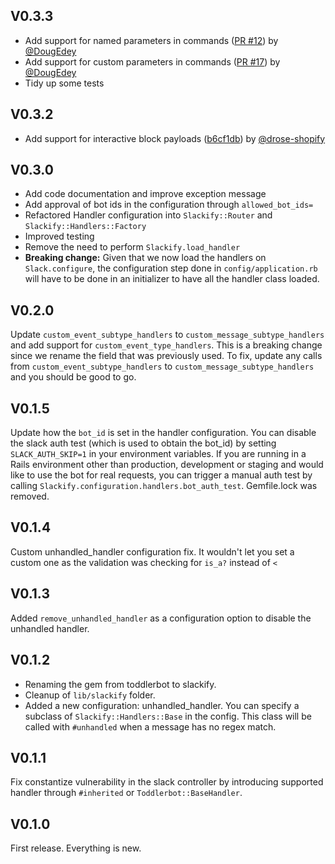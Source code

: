 ## V0.3.3

- Add support for named parameters in commands ([PR #12](https://github.com/jusleg/slackify/pull/12)) by [@DougEdey](https://github.com/DougEdey)
- Add support for custom parameters in commands ([PR #17](https://github.com/jusleg/slackify/pull/17)) by [@DougEdey](https://github.com/DougEdey)
- Tidy up some tests

## V0.3.2

- Add support for interactive block payloads ([b6cf1db](https://github.com/jusleg/slackify/commit/b6cf1dbb47b832037ebff56054efa27c9e3251dc)) by [@drose-shopify](https://github.com/drose-shopify)

## V0.3.0

- Add code documentation and improve exception message
- Add approval of bot ids in the configuration through `allowed_bot_ids=`
- Refactored Handler configuration into `Slackify::Router` and `Slackify::Handlers::Factory`
- Improved testing
- Remove the need to perform `Slackify.load_handler`
- **Breaking change:** Given that we now load the handlers on `Slack.configure`, the configuration step done in `config/application.rb` will have to be done in an initializer to have all the handler class loaded.

## V0.2.0

Update `custom_event_subtype_handlers` to `custom_message_subtype_handlers` and add support for `custom_event_type_handlers`. This is a breaking change since we rename the field that was previously used. To fix, update any calls from `custom_event_subtype_handlers` to `custom_message_subtype_handlers` and you should be good to go.

## V0.1.5

Update how the `bot_id` is set in the handler configuration. You can disable the slack auth test (which is used to obtain the bot_id) by setting `SLACK_AUTH_SKIP=1` in your environment variables. If you are running in a Rails environment other than production, development or staging and would like to use the bot for real requests, you can trigger a manual auth test by calling `Slackify.configuration.handlers.bot_auth_test`. Gemfile.lock was removed.

## V0.1.4

Custom unhandled_handler configuration fix. It wouldn't let you set a custom one as the validation was checking for `is_a?` instead of `<`

## V0.1.3

Added `remove_unhandled_handler` as a configuration option to disable the unhandled handler.

## V0.1.2

- Renaming the gem from toddlerbot to slackify.
- Cleanup of `lib/slackify` folder.
- Added a new configuration: unhandled_handler. You can specify a subclass of `Slackify::Handlers::Base` in the config. This class will be called with `#unhandled` when a message has no regex match.

## V0.1.1

Fix constantize vulnerability in the slack controller by introducing supported handler through `#inherited` or `Toddlerbot::BaseHandler`.

## V0.1.0

First release. Everything is new.
